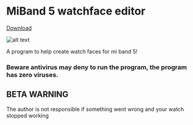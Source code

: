 # MiBand 5 watchface editor

[Download](https://github.com/Johnson070/MiBand-5-watchface-editor/releases/download/1.0.0.5/Mi.Band.5.WatchFace.Editor.rar)

![alt text](https://raw.githubusercontent.com/Johnson070/MiBand-5-watchface-editor/main/Preview.png)

A program to help create watch faces for mi band 5!

### Beware antivirus may deny to run the program, the program has zero viruses.
 
## BETA WARNING

The author is not responsible if something went wrong and your watch stopped working
